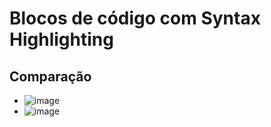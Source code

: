 # Blocos de código com Syntax Highlighting

## Comparação
- ![image](https://github.com/xbozo/code-blocks/assets/119091492/d0296d91-ec25-4ff7-a959-b0bd2cf76016)
- ![image](https://github.com/xbozo/code-blocks/assets/119091492/dfe30634-6322-4742-a2cb-859a42488db0)
